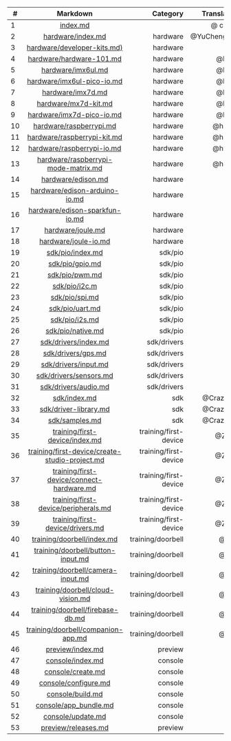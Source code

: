 | #  | Markdown     | Category   |  Translator(s)    |
| - | :-: | -: |  -: |
|1	|[index.md](https://github.com/gdsub/atdocs/blob/master/index.md)										|			| @ chenglu | 
|2	|[hardware/index.md](https://github.com/gdsub/atdocs/blob/master/hardware/index.md)								|hardware	| @YuChengWang | 
|3	|[hardware/developer-kits.md)](https://github.com/gdsub/atdocs/blob/master/hardware/developer-kits.md)						|hardware	| |  
|4	|[hardware/hardware-101.md](https://github.com/gdsub/atdocs/blob/master/hardware/hardware-101.md)						|hardware	| @bill790 | 			
|5	|[hardware/imx6ul.md](https://github.com/gdsub/atdocs/blob/master/hardware/imx6ul.md)								|hardware	| @bill790 |			
|6	|[hardware/imx6ul-pico-io.md](https://github.com/gdsub/atdocs/blob/master/hardware/imx6ul-pico-io.md)						|hardware	| @bill790 |			
|7	|[hardware/imx7d.md](https://github.com/gdsub/atdocs/blob/master/hardware/imx7d.md)								|hardware	| @bill790 |			
|8	|[hardware/mx7d-kit.md](https://github.com/gdsub/atdocs/blob/master/hardware/imx7d-kit.md)							|hardware	| @bill790 |			
|9	|[hardware/imx7d-pico-io.md](https://github.com/gdsub/atdocs/blob/master/hardware/imx7d-pico-io.md)						|hardware	| @bill790 |			
|10	|[hardware/raspberrypi.md](https://github.com/gdsub/atdocs/blob/master/hardware/raspberrypi.md)							|hardware	| @hckerhx |			
|11	|[hardware/raspberrypi-kit.md](https://github.com/gdsub/atdocs/blob/master/hardware/raspberrypi-kit.md)						|hardware	| @hckerhx |			
|12	|[hardware/raspberrypi-io.md](https://github.com/gdsub/atdocs/blob/master/hardware/raspberrypi-io.md)						|hardware	| @hckerhx |			
|13	|[hardware/raspberrypi-mode-matrix.md](https://github.com/gdsub/atdocs/blob/master/hardware/raspberrypi-mode-matrix.md)				|hardware	| @hckerhx |
|14	|[hardware/edison.md](https://github.com/gdsub/atdocs/blob/master/hardware/edison.md)								|hardware		| |	
|15	|[hardware/edison-arduino-io.md](https://github.com/gdsub/atdocs/blob/master/hardware/edison-arduino-io.md)					|hardware		| |	
|16	|[hardware/edison-sparkfun-io.md](https://github.com/gdsub/atdocs/blob/master/hardware/edison-sparkfun-io.md)					|hardware		| |	
|17	|[hardware/joule.md](https://github.com/gdsub/atdocs/blob/master/hardware/joule.md)								|hardware		| |	
|18	|[hardware/joule-io.md](https://github.com/gdsub/atdocs/blob/master/hardware/joule-io.md)							|hardware		| |	
|19	|[sdk/pio/index.md](https://github.com/gdsub/atdocs/blob/master/sdk/pio/index.md)								|sdk/pio		| |	
|20	|[sdk/pio/gpio.md](https://github.com/gdsub/atdocs/blob/master/sdk/pio/gpio.md)									|sdk/pio		| |	
|21	|[sdk/pio/pwm.md](https://github.com/gdsub/atdocs/blob/master/sdk/pio/pwm.md)									|sdk/pio		| |	
|22	|[sdk/pio/i2c.m](https://github.com/gdsub/atdocs/blob/master/sdk/pio/i2c.md)									|sdk/pio		| |	
|23	|[sdk/pio/spi.md](https://github.com/gdsub/atdocs/blob/master/sdk/pio/spi.md)									|sdk/pio		| |	
|24	|[sdk/pio/uart.md](https://github.com/gdsub/atdocs/blob/master/sdk/pio/uart.md)									|sdk/pio		| |
|25	|[sdk/pio/i2s.md](https://github.com/gdsub/atdocs/blob/master/sdk/pio/i2s.md)									|sdk/pio		| |
|26	|[sdk/pio/native.md](https://github.com/gdsub/atdocs/blob/master/sdk/pio/native.md)								|sdk/pio		| |	
|27	|[sdk/drivers/index.md](https://github.com/gdsub/atdocs/blob/master/sdk/drivers/index.md)							|sdk/drivers	| |		
|28	|[sdk/drivers/gps.md](https://github.com/gdsub/atdocs/blob/master/sdk/drivers/gps.md)								|sdk/drivers	| |		
|29	|[sdk/drivers/input.md](https://github.com/gdsub/atdocs/blob/master/sdk/drivers/input.md)							|sdk/drivers	| |		
|30	|[sdk/drivers/sensors.md](https://github.com/gdsub/atdocs/blob/master/sdk/drivers/sensors.md)							|sdk/drivers	| |		
|31	|[sdk/drivers/audio.md](https://github.com/gdsub/atdocs/blob/master/sdk/drivers/audio.md)							|sdk/drivers	| |		
|32	|[sdk/index.md](https://github.com/gdsub/atdocs/blob/master/sdk/index.md)									|sdk			| @Crazy-Ann | 
|33	|[sdk/driver-library.md](https://github.com/gdsub/atdocs/blob/master/sdk/driver-library.md)							|sdk			| @Crazy-Ann |
|34	|[sdk/samples.md](https://github.com/gdsub/atdocs/blob/master/sdk/samples.md)									|sdk			| @Crazy-Ann | 
|35	|[training/first-device/index.md](https://github.com/gdsub/atdocs/blob/master/training/first-device/index.md)					|training/first-device		| @Zheaoli |	
|36	|[training/first-device/create-studio-project.md](https://github.com/gdsub/atdocs/blob/master/training/first-device/create-studio-project.md)	|training/first-device | @Zheaoli |	
|37	|[training/first-device/connect-hardware.md](https://github.com/gdsub/atdocs/blob/master/training/first-device/connect-hardware.md)		|training/first-device		|  @Zheaoli |	
|38	|[training/first-device/peripherals.md](https://github.com/gdsub/atdocs/blob/master/training/first-device/peripherals.md)			|training/first-device		| @Zheaoli |	
|39	|[training/first-device/drivers.md](https://github.com/gdsub/atdocs/blob/master/training/first-device/drivers.md)				|training/first-device		| @Zheaoli |	
|40	|[training/doorbell/index.md](https://github.com/gdsub/atdocs/blob/master/training/doorbell/index.md)						|training/doorbell			| @haoyh | 
|41	|[training/doorbell/button-input.md](https://github.com/gdsub/atdocs/blob/master/training/doorbell/button-input.md)				|training/doorbell		| @haoyh | 
|42	|[training/doorbell/camera-input.md](https://github.com/gdsub/atdocs/blob/master/training/doorbell/camera-input.md)				|training/doorbell		| @haoyh | 
|43	|[training/doorbell/cloud-vision.md](https://github.com/gdsub/atdocs/blob/master/training/doorbell/cloud-vision.md)				|training/doorbell		| @haoyh | 
|44	|[training/doorbell/firebase-db.md](https://github.com/gdsub/atdocs/blob/master/training/doorbell/firebase-db.md)				|training/doorbell		| @haoyh | 
|45	|[training/doorbell/companion-app.md](https://github.com/gdsub/atdocs/blob/master/training/doorbell/companion-app.md)				|training/doorbell	| @haoyh | 
|46	|[preview/index.md](https://github.com/gdsub/atdocs/blob/master/preview/index.md)								|preview		| | 	
|47	|[console/index.md](https://github.com/gdsub/atdocs/blob/master/console/index.md)								|console		| |	
|48	|[console/create.md](https://github.com/gdsub/atdocs/blob/master/console/create.md)								|console		| |	
|49	|[console/configure.md](https://github.com/gdsub/atdocs/blob/master/console/configure.md)							|console		| |	
|50	|[console/build.md](https://github.com/gdsub/atdocs/blob/master/console/build.md)								|console		| |	
|51	|[console/app_bundle.md](https://github.com/gdsub/atdocs/blob/master/console/app_bundle.md)							|console		| |	
|52	|[console/update.md](https://github.com/gdsub/atdocs/blob/master/console/update.md)								|console		| |	
|53	|[preview/releases.md](https://github.com/gdsub/atdocs/blob/master/preview/releases.md)								|preview		| |	
